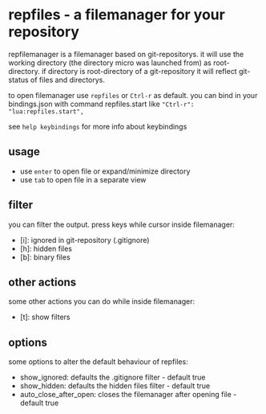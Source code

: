 # repfiles - a filemanager for your repository 

repfilemanager is a filemanager based on git-repositorys. 
it will use the working directory (the directory micro was launched from) as root-directory.
if directory is root-directory of a git-repository it will reflect git-status of 
files and directorys. 

to open filemanager use `repfiles` or `Ctrl-r` as default.
you can bind in your bindings.json with command repfiles.start
like `"Ctrl-r": "lua:repfiles.start",`

see `help keybindings` for more info about keybindings

## usage

- use `enter` to open file or expand/minimize directory
- use `tab` to open file in a separate view

## filter

you can filter the output. press keys while cursor inside filemanager:

- [i]: ignored in git-repository (.gitignore)
- [h]: hidden files 
- [b]: binary files

## other actions

some other actions you can do while inside filemanager:
- [t]: show filters

## options

some options to alter the default behaviour of repfiles:

- show_ignored: defaults the .gitignore filter - default true
- show_hidden: defaults the hidden files filter - default true
- auto_close_after_open: closes the filemanager after opening file - default true
